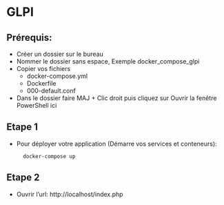 # GLPI

## Prérequis:
- Créer un dossier sur le bureau
- Nommer le dossier sans espace, Exemple docker_compose_glpi
- Copier vos fichiers
   - docker-compose.yml
   - Dockerfile
   - 000-default.conf
- Dans le dossier faire MAJ + Clic droit puis cliquez sur Ouvrir la fenêtre PowerShell ici

## Etape 1
- Pour déployer votre application (Démarre vos services et conteneurs):

        docker-compose up

## Etape 2
* Ouvrir l’url:   http://localhost/index.php

